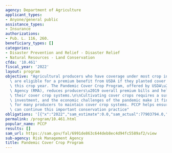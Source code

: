 ```yaml
---
agency: Department of Agriculture
applicant_types:
- Anyone/general public
assistance_types:
- Insurance
authorizations:
- Pub. L. 116, 260.
beneficiary_types: []
categories:
- Disaster Prevention and Relief - Disaster Relief
- Natural Resources - Land Conservation
cfda: '10.461'
fiscal_year: '2022'
layout: program
objective: "Agricultural producers who have coverage under most crop insurance policies\
  \ are eligible for a premium benefit from USDA if they planted cover crops during\
  \ this crop year. The Pandemic Cover Crop Program, offered by USDA\u2019s Risk Management\
  \ Agency (RMA), reduces producers\u2019 overall premium bills and helps them maintain\
  \ their cover crop systems.\n\nCultivating cover crops requires a sustained, long-term\
  \ investment, and the economic challenges of the pandemic make it financially challenging\
  \ for many producers to maintain cover crop systems. PCCP helps ensure producers\
  \ can continue this important conservation practice"
obligations: '[{"x":"2022","sam_estimate":0.0,"sam_actual":77903794.0,"usa_spending_actual":0.0},{"x":"2023","sam_estimate":3388351.0,"sam_actual":0.0,"usa_spending_actual":0.0},{"x":"2024","sam_estimate":0.0,"sam_actual":0.0,"usa_spending_actual":0.0}]'
permalink: /program/10.461.html
popular_name: PCCP
results: []
sam_url: https://sam.gov/fal/6991de863c644deb8ec4d94fc5589af2/view
sub-agency: Risk Management Agency
title: Pandemic Cover Crop Program
---
```

